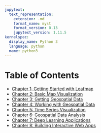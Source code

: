 ```yaml
---
jupytext:
  text_representation:
    extension: .md
    format_name: myst
    format_version: 0.13
    jupytext_version: 1.11.5
kernelspec:
  display_name: Python 3
  language: python
  name: python3
---
```


# Table of Contents

- [Chapter 1: Getting Started with Leafmap](https://book.leafmap.org/chapters/1_get_started.html)
- [Chapter 2: Basic Map Visualization](https://book.leafmap.org/chapters/2_data_viz.html)
- [Chapter 3: Getting Geospatial Data](https://book.leafmap.org/chapters/3_get_data.html)
- [Chapter 4: Working with Geospatial Data](https://book.leafmap.org/chapters/4_work_with_data.html)
- [Chapter 5: Time Series Visualization](https://book.leafmap.org/chapters/5_time_series.html)
- [Chapter 6: Geospatial Data Analysis](https://book.leafmap.org/chapters/6_data_analysis.html)
- [Chapter 7: Deep Learning Applications](https://book.leafmap.org/chapters/7_deep_learning.html)
- [Chapter 8: Building Interactive Web Apps](https://book.leafmap.org/chapters/8_web_apps.html)

<!-- Title: Exploring Geospatial Data Visualization with Leafmap: A Comprehensive Guide

Alternative title: Exploring Geospatial Data Visualization with Leafmap: A Hands-On Approach

Introduction:

The importance of geospatial data visualization in various fields.
The role of Python in geospatial data analysis and visualization.
Introduction to the Leafmap Python package as a powerful tool for interactive geospatial data visualization.

Chapter 1: Getting Started with Leafmap

What is Leafmap: Overview and features.
Installing Leafmap and its dependencies.
Setting up your development environment.
Quickstart example: Creating a simple interactive map.

Introduction
Installation
Colab, AWS, and Planetary Computer
Plotting backends
Using basemaps

https://leafmap.org/notebooks/01_leafmap_intro
https://leafmap.org/notebooks/02_using_basemaps
https://leafmap.org/notebooks/26_kepler_gl
https://leafmap.org/notebooks/65_sagemaker
https://leafmap.org/notebooks/26_kepler_gl
https://leafmap.org/notebooks/29_pydeck
https://leafmap.org/notebooks/58_bokeh


Chapter 2: Basic Map Visualization

Understanding the map widget and its components.
Adding base maps and adjusting map styles.
Placing markers, popups, and labels on the map.
Layer controls and layer management.+

https://leafmap.org/notebooks/27_basemap_gallery
https://leafmap.org/notebooks/03_cog_stac
https://leafmap.org/notebooks/05_load_raster
https://leafmap.org/notebooks/10_add_vector
https://leafmap.org/notebooks/06_legend
https://leafmap.org/notebooks/07_colorbar
https://leafmap.org/notebooks/11_linked_maps
https://leafmap.org/notebooks/12_split_map
https://leafmap.org/notebooks/23_colormaps
https://leafmap.org/notebooks/36_add_labels
https://leafmap.org/notebooks/59_create_legend
https://leafmap.org/notebooks/19_map_to_html



Chapter 3: Getting Geospatial Data

https://leafmap.org/notebooks/15_openstreetmap
https://leafmap.org/notebooks/17_vector_tile_layer
https://leafmap.org/notebooks/18_point_layer
https://leafmap.org/notebooks/30_census_data
https://leafmap.org/notebooks/31_search_basemaps
https://leafmap.org/notebooks/37_planetary_computer
https://leafmap.org/notebooks/42_create_cog
https://leafmap.org/notebooks/45_create_vector
https://leafmap.org/notebooks/46_edit_vector
https://leafmap.org/notebooks/47_numpy_to_cog
https://leafmap.org/notebooks/56_download_ned
https://leafmap.org/notebooks/57_national_map
https://leafmap.org/notebooks/64_stac_search
https://leafmap.org/notebooks/68_openaerialmap
https://leafmap.org/notebooks/69_turkey_earthquake
https://leafmap.org/notebooks/71_aws_s3
https://leafmap.org/notebooks/73_custom_stac
https://leafmap.org/notebooks/74_tms_to_geotiff
https://leafmap.org/notebooks/78_read_raster

Chapter 4: Working with Geospatial Data

Loading and displaying different geospatial data formats (shapefiles, GeoJSON, raster data, etc.).
Styling vector and raster data layers.
Applying symbology, color maps, and transparency.
Handling projections and coordinate systems.


https://leafmap.org/notebooks/09_csv_to_points
https://leafmap.org/notebooks/13_geopandas/
https://leafmap.org/notebooks/14_postgis
https://leafmap.org/notebooks/32_local_tile
https://leafmap.org/notebooks/34_add_points_from_xy
https://leafmap.org/notebooks/39_inspector_tool
https://leafmap.org/notebooks/41_raster_gui
https://leafmap.org/notebooks/43_search_control
https://leafmap.org/notebooks/49_split_control
https://leafmap.org/notebooks/50_marker_cluster
https://leafmap.org/notebooks/53_choropleth
https://leafmap.org/notebooks/24_heatmap
https://leafmap.org/notebooks/54_plot_raster
https://leafmap.org/notebooks/76_image_comparison
https://leafmap.org/notebooks/33_image_overlay
https://leafmap.org/notebooks/60_add_widget


Chapter 5: Time Series Visualization

Visualizing temporal geospatial data.
Creating time-based animations and sliders.
Handling time series data for effective storytelling.

https://leafmap.org/notebooks/20_planet_imagery
https://leafmap.org/notebooks/21_ts_inspector/
https://leafmap.org/notebooks/22_time_slider
https://leafmap.org/notebooks/20_planet_imagery
https://leafmap.org/notebooks/61_vector_to_gif
https://leafmap.org/notebooks/72_timelapse



Chapter 6: Geoprocessing and Analysis

Introduction to geoprocessing functions within Leafmap.
Performing spatial queries and selections.
Buffering, intersecting, and overlaying spatial datasets.
Calculating spatial statistics and attributes.

https://leafmap.org/notebooks/08_whitebox
https://leafmap.org/notebooks/48_lidar
https://leafmap.org/notebooks/55_lidar

https://leafmap.org/notebooks/63_arcgis
https://leafmap.org/notebooks/70_zonal_stats
https://leafmap.org/notebooks/77_split_raster

Chapter 7: Deep Learning with Leafmap

https://leafmap.org/notebooks/75_segment_anything



Chapter 8: Web Mapping Applications

Building web mapping applications using Leafmap.
Integrating Leafmap with other web frameworks (Flask, Django, etc.).
Deploying interactive maps online.



Chapter 9: Customization and Advanced Techniques

Customizing map elements using HTML and CSS.
Incorporating external libraries for advanced data visualization.
Creating custom legends, tooltips, and map interactions.

Chapter 10: Case Studies

Real-world examples showcasing the diverse applications of Leafmap.
Environmental monitoring, urban planning, agriculture, and more.
Step-by-step walkthroughs of complex visualizations.

Chapter 12: Tips and Best Practices

Performance optimization for large datasets.
Writing clean and modular Leafmap code.
Ensuring responsive design for various devices.
Debugging common issues and errors.

Chapter 12: Future Developments and Community Contributions

Exploring the future roadmap of Leafmap.
Contributing to the Leafmap community.
Staying up-to-date with the latest enhancements.
Conclusion:

Recap of the key concepts covered in the book.
Encouragement for readers to continue exploring geospatial data visualization.
Final thoughts on the potential of Leafmap in advancing geospatial analysis.
Appendices:

Installation guide for required software and packages.
Additional resources for further learning and exploration.
Glossary of key terms and concepts. -->

